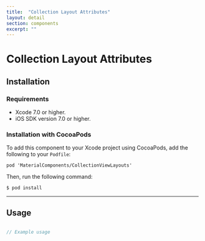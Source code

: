 ```yaml
---
title:  "Collection Layout Attributes"
layout: detail
section: components
excerpt: ""
---
```

# Collection Layout Attributes

## Installation

### Requirements

- Xcode 7.0 or higher.
- iOS SDK version 7.0 or higher.

### Installation with CocoaPods

To add this component to your Xcode project using CocoaPods, add the following to your `Podfile`:

~~~
pod 'MaterialComponents/CollectionViewLayouts'
~~~

Then, run the following command:

~~~ bash
$ pod install
~~~

- - -


## Usage

```objectivec

// Example usage

```
